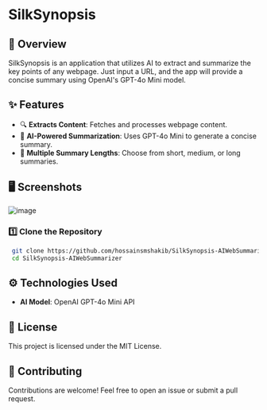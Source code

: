 # SilkSynopsis

## 🚀 Overview
SilkSynopsis is an application that utilizes AI to extract and summarize the key points of any webpage. Just input a URL, and the app will provide a concise summary using OpenAI's GPT-4o Mini model.

## ✨ Features
- 🔍 **Extracts Content**: Fetches and processes webpage content.
- 🧠 **AI-Powered Summarization**: Uses GPT-4o Mini to generate a concise summary.
- 📄 **Multiple Summary Lengths**: Choose from short, medium, or long summaries.

## 🖥️ Screenshots
![image](https://github.com/user-attachments/assets/8a3998b1-d35e-4381-9b88-0b4ffc6e25a8)

### 1️⃣ Clone the Repository
```sh
 git clone https://github.com/hossainsmshakib/SilkSynopsis-AIWebSummarizer.git
 cd SilkSynopsis-AIWebSummarizer
```

## ⚙️ Technologies Used
- **AI Model**: OpenAI GPT-4o Mini API

## 📜 License
This project is licensed under the MIT License.

## 🤝 Contributing
Contributions are welcome! Feel free to open an issue or submit a pull request.
